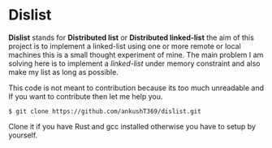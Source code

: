 # Dislist
**Dislist** stands for **Distributed list** or **Distributed linked-list** the aim of this project is to implement a linked-list using one or more remote or local machines this is a small thought experiment of mine. The main problem I am solving here is to implement a *linked-list* under memory constraint and also make my list as long as possible.

This code is not meant to contribution because its too much unreadable and If you want to contribute then let me help you.

`$ git clone https://github.com/ankushT369/dislist.git`

Clone it if you have Rust and gcc installed otherwise you have to setup by yourself.
